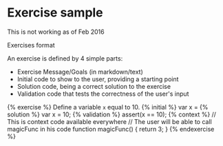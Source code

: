 # Exercise sample

This is not working as of Feb 2016

Exercises format

An exercise is defined by 4 simple parts:

- Exercise Message/Goals (in markdown/text)
- Initial code to show to the user, providing a starting point
- Solution code, being a correct solution to the exercise
- Validation code that tests the correctness of the user's input

{% exercise %}
Define a variable `x` equal to 10.
{% initial %}
var x =
{% solution %}
var x = 10;
{% validation %}
assert(x == 10);
{% context %}
// This is context code available everywhere
// The user will be able to call magicFunc in his code
function magicFunc() {
    return 3;
}
{% endexercise %}

